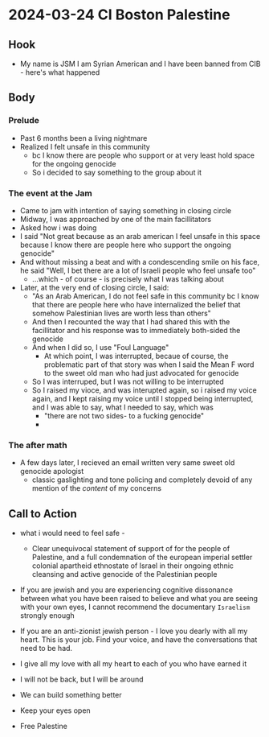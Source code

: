 # 2024-03-24 CI Boston Palestine 

## Hook
- My name is JSM I am Syrian American and I have been banned from CIB - here's what happened

## Body 
### Prelude
- Past 6 months been a living nightmare
- Realized I felt unsafe in this community
  - bc I know there are people who support or at very least hold space for the ongoing genocide
  - So i decided to say something to the group about it
### The event at the Jam 
- Came to jam with intention of saying something in closing circle
- Midway, I was approached by one of the main facillitators
- Asked how i was doing
- I said "Not great because as an arab american I feel unsafe in this space because I know there are people here who support the ongoing genocide"
- And without missing a beat and with a condescending smile on his face, he said "Well, I bet there are a lot of Israeli people who feel unsafe too"
  - ...which -  of course - is precisely what I was talking about
- Later, at the very end of closing circle, I said: 
  - "As an Arab American, I do not feel safe in this community bc I know that there are people here who have internalized the belief that somehow Palestinian lives are worth less than others"
  - And then I recounted the way that I had shared this with the facillitator and his response was to immediately both-sided the genocide
  - And when I did so, I use "Foul Language"
    - At which point, I was interrupted, becaue of course, the problematic part of that story was when I said the Mean F word to the sweet old man who had just advocated for genocide
  - So I was interruped, but I was not willing to be interrupted 
  - So I raised my vioce, and was interupted again, so i raised my voice again, and I kept raising my voice until I stopped being interrupted, and I was able to say, what I needed to say, which was
    - "there are not two sides- to a fucking genocide"
    - 
### The after math
- A few days later, I recieved an email written very same sweet old genocide apologist 
  - classic gaslighting and tone policing and completely devoid of any mention of the *content* of my concerns

## Call to Action
- what i would need to feel safe - 
  - Clear unequivocal statement of support of for the people of Palestine, and a full condemnation of the european imperial settler colonial apartheid ethnostate of Israel in their ongoing ethnic cleansing and active genocide of the Palestinian people
  
- If you are jewish and you are experiencing cognitive dissonance between what you have been raised to believe and what you are seeing with your own eyes, I cannot recommend the documentary `Israelism` strongly enough
- If you are an anti-zionist jewish person - I love you dearly with all my heart. This is your job. Find your voice, and have the conversations that need to be had.

- I give all my love with all my heart to each of you who have earned it
- I will not be back, but I will be around
- We can build something better
- Keep your eyes open 

- Free Palestine